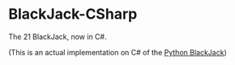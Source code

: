 # BlackJack-CSharp
The 21 BlackJack, now in C#.

(This is an actual implementation on C# of the <a href="https://github.com/Davichet-e/BlackJack.py">Python BlackJack</a>)
